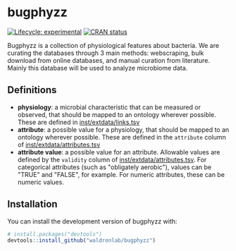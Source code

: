 # bugphyzz

<!-- badges: start -->

[![Lifecycle:
experimental](https://img.shields.io/badge/lifecycle-experimental-orange.svg)](https://www.tidyverse.org/lifecycle/#experimental)
[![CRAN
status](https://www.r-pkg.org/badges/version/bugphyzz)](https://CRAN.R-project.org/package=bugphyzz)
<!-- badges: end -->

Bugphyzz is a collection of physiological features about bacteria. We are curating the databases through 3 main methods: webscraping, bulk download from online databases, and manual curation from literature. Mainly this database will be used to analyze microbiome data.

## Definitions

* **physiology**: a microbial characteristic that can be measured or observed, that should be mapped to an ontology wherever possible. These are defined in [inst/extdata/links.tsv](https://github.com/waldronlab/bugphyzz/blob/main/inst/extdata/links.tsv)
* **attribute**: a possible value for a physiology, that should be mapped to an ontology wherever possible. These are defined in the `attribute` column of [inst/extdata/attributes.tsv](https://github.com/waldronlab/bugphyzz/blob/main/inst/extdata/attributes.tsv)
* **attribute value**: a possible value for an attribute. Allowable values are defined by the `validity` column of [inst/extdata/attributes.tsv](https://github.com/waldronlab/bugphyzz/blob/main/inst/extdata/attributes.tsv). For categorical attributes (such as "obligately aerobic"), values can be "TRUE" and "FALSE", for example. For numeric attributes, these can be numeric values.

## Installation

You can install the development version of bugphyzz with:

``` r
# install.packages("devtools")
devtools::install_github("waldronlab/bugphyzz")
```

